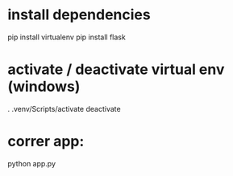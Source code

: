 # install dependencies
  pip install virtualenv
  pip install flask

# activate / deactivate virtual env (windows)
  . .venv/Scripts/activate
  deactivate

# correr app:
  python app.py
